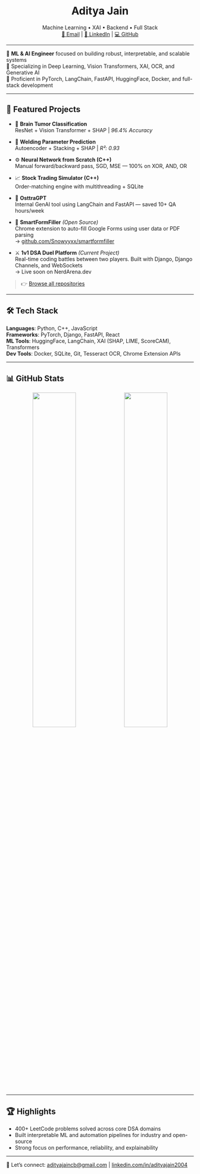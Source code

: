 <h1 align="center">Aditya Jain</h1>
<p align="center">
  Machine Learning • XAI • Backend • Full Stack  
  <br/>
  <a href="mailto:adityajaincb@gmail.com">📧 Email</a> |
  <a href="https://linkedin.com/in/adityajain2004">🔗 LinkedIn</a> |
  <a href="https://github.com/Snowyyxx">💻 GitHub</a>
</p>

---

🧠 **ML & AI Engineer** focused on building robust, interpretable, and scalable systems  
🔧 Specializing in Deep Learning, Vision Transformers, XAI, OCR, and Generative AI  
🚀 Proficient in PyTorch, LangChain, FastAPI, HuggingFace, Docker, and full-stack development

---

## 📌 Featured Projects

- 🔬 **Brain Tumor Classification**  
  ResNet + Vision Transformer + SHAP | *96.4% Accuracy*

- 🔧 **Welding Parameter Prediction**  
  Autoencoder + Stacking + SHAP | *R²: 0.93*

- ⚙️ **Neural Network from Scratch (C++)**  
  Manual forward/backward pass, SGD, MSE — 100% on XOR, AND, OR

- 📈 **Stock Trading Simulator (C++)**  
  Order-matching engine with multithreading + SQLite

- 🤖 **OsttraGPT**  
  Internal GenAI tool using LangChain and FastAPI — saved 10+ QA hours/week

- 🧩 **SmartFormFiller** *(Open Source)*  
  Chrome extension to auto-fill Google Forms using user data or PDF parsing  
  → [github.com/Snowyyxx/smartformfiller](https://github.com/Snowyyxx/smartformfiller)

- ⚔️ **1v1 DSA Duel Platform** *(Current Project)*  
  Real-time coding battles between two players. Built with Django, Django Channels, and WebSockets  
  → Live soon on NerdArena.dev

> 👉 [Browse all repositories](https://github.com/Snowyyxx?tab=repositories)

---

## 🛠 Tech Stack

**Languages**: Python, C++, JavaScript  
**Frameworks**: PyTorch, Django, FastAPI, React  
**ML Tools**: HuggingFace, LangChain, XAI (SHAP, LIME, ScoreCAM), Transformers  
**Dev Tools**: Docker, SQLite, Git, Tesseract OCR, Chrome Extension APIs

---

## 📊 GitHub Stats

<p align="center">
  <img src="https://github-readme-stats.vercel.app/api?username=Snowyyxx&show_icons=true&theme=default" width="48%" />
  <img src="https://github-readme-streak-stats.herokuapp.com?user=Snowyyxx&theme=default" width="48%" />
</p>

---

## 🏆 Highlights

- 400+ LeetCode problems solved across core DSA domains  
- Built interpretable ML and automation pipelines for industry and open-source  
- Strong focus on performance, reliability, and explainability

---

🔗 Let’s connect: [adityajaincb@gmail.com](mailto:adityajaincb@gmail.com) | [linkedin.com/in/adityajain2004](https://linkedin.com/in/adityajain2004)
